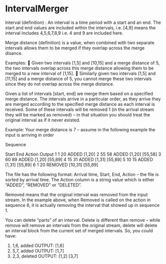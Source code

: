 # IntervalMerger

Interval (definition) : An interval is a time period with a start and an end. The start and end values are
included within the intervals, i.e. [4,9] means the interval includes 4,5,6,7,8,9 i.e. 4 and 9 are included
here.

Merge distance (definition) is a value, when combined with two separate intervals allows them to be
merged if they overlap across the merge disance. 

Examples: 
 Given two intervals [1,5] and [10,15] and a merge distance of 5, the two intervals overlap across
this merge distance allowing them to be merged to a new interval of [1,15].
 Similarly given two intervals [1,5] and [11,15] and a merge distance of 5, you cannot merge
these two intervals since they do not overlap across the merge distance.

Given a list of intervals [start, end] we merge them based on a specified merge distance. 
The intervals arrive in a particular order, as they arrive they are merged according to the specified merge 
distance as each interval is received. Some of these intervals will be removed 1 (in the arrival stream they 
will be marked as removed) – in that situation you should treat the original interval as if it never existed. 

Example:
Your merge distance is 7 – assume in the following example the input is arriving in order

Sequence

Start End Action Output
1 1 20 ADDED [1,20]
2 55 58 ADDED [1,20] [55,58]
3 60 89 ADDED [1,20] [55,89]
4 15 31 ADDED [1,31] [55,89]
5 10 15 ADDED [1,31] [55,89]
6 1 20 REMOVED [10,31] [55,89]

The file has the following format: Arrival time, Start, End, Action – the file is sorted by arrival time. 
The Action column is a string value which is either “ADDED”, “REMOVED” or “DELETED”.

Removed means that the original interval was removed from the input stream. In the example above,
when Removed is called on the action in sequence 6, it is actually removing the interval that showed up
in sequence 1.

You can delete “parts” of an interval. Delete is different than remove – while remove will remove an
intervals from the original stream, delete will delete an interval block from the current set of merged
intervals. So, you could have:
1. 1,6, added OUTPUT: [1,6]
2. 5,7, added OUTPUT: [1,7]
3. 2,3, deleted OUTPUT: [1,2] [3,7]
